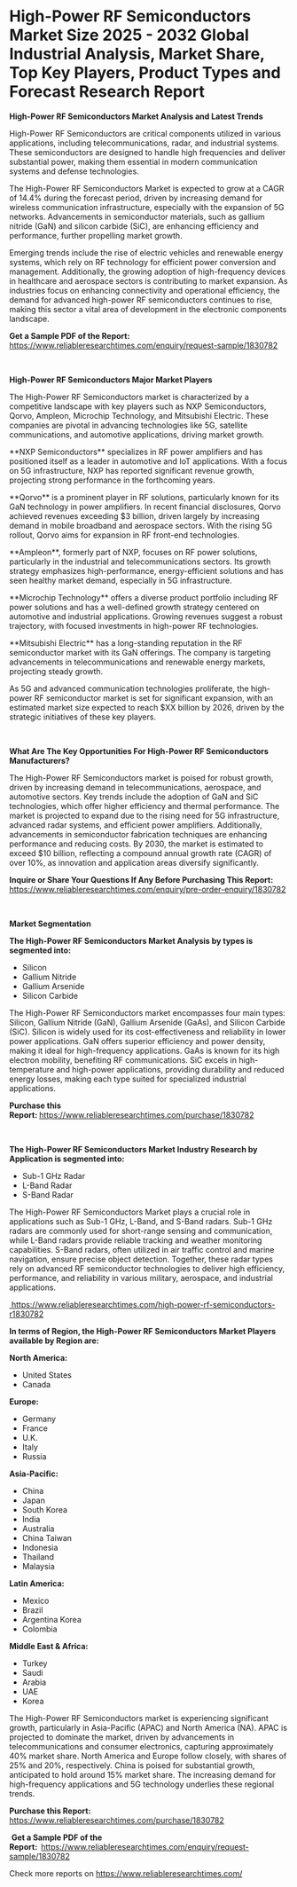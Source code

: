 <p><h1>High-Power RF Semiconductors Market Size 2025 - 2032 Global Industrial Analysis, Market Share, Top Key Players, Product Types and Forecast Research Report</h1></p><p><strong>High-Power RF Semiconductors Market Analysis and Latest Trends</strong></p>
<p><p>High-Power RF Semiconductors are critical components utilized in various applications, including telecommunications, radar, and industrial systems. These semiconductors are designed to handle high frequencies and deliver substantial power, making them essential in modern communication systems and defense technologies.</p><p>The High-Power RF Semiconductors Market is expected to grow at a CAGR of 14.4% during the forecast period, driven by increasing demand for wireless communication infrastructure, especially with the expansion of 5G networks. Advancements in semiconductor materials, such as gallium nitride (GaN) and silicon carbide (SiC), are enhancing efficiency and performance, further propelling market growth. </p><p>Emerging trends include the rise of electric vehicles and renewable energy systems, which rely on RF technology for efficient power conversion and management. Additionally, the growing adoption of high-frequency devices in healthcare and aerospace sectors is contributing to market expansion. As industries focus on enhancing connectivity and operational efficiency, the demand for advanced high-power RF semiconductors continues to rise, making this sector a vital area of development in the electronic components landscape.</p></p>
<p><strong>Get a Sample PDF of the Report:&nbsp;</strong> <a href="https://www.reliableresearchtimes.com/enquiry/request-sample/1830782?utm_campaign=3532&utm_medium=2&utm_source=Github&utm_content=ia&utm_term=06042025&utm_id=high-power-rf-semiconductors">https://www.reliableresearchtimes.com/enquiry/request-sample/1830782</a></p>
<p>&nbsp;</p>
<p><strong>High-Power RF Semiconductors Major Market Players</strong></p>
<p><p>The High-Power RF Semiconductors market is characterized by a competitive landscape with key players such as NXP Semiconductors, Qorvo, Ampleon, Microchip Technology, and Mitsubishi Electric. These companies are pivotal in advancing technologies like 5G, satellite communications, and automotive applications, driving market growth.</p><p>**NXP Semiconductors** specializes in RF power amplifiers and has positioned itself as a leader in automotive and IoT applications. With a focus on 5G infrastructure, NXP has reported significant revenue growth, projecting strong performance in the forthcoming years.</p><p>**Qorvo** is a prominent player in RF solutions, particularly known for its GaN technology in power amplifiers. In recent financial disclosures, Qorvo achieved revenues exceeding $3 billion, driven largely by increasing demand in mobile broadband and aerospace sectors. With the rising 5G rollout, Qorvo aims for expansion in RF front-end technologies.</p><p>**Ampleon**, formerly part of NXP, focuses on RF power solutions, particularly in the industrial and telecommunications sectors. Its growth strategy emphasizes high-performance, energy-efficient solutions and has seen healthy market demand, especially in 5G infrastructure.</p><p>**Microchip Technology** offers a diverse product portfolio including RF power solutions and has a well-defined growth strategy centered on automotive and industrial applications. Growing revenues suggest a robust trajectory, with focused investments in high-power RF technologies.</p><p>**Mitsubishi Electric** has a long-standing reputation in the RF semiconductor market with its GaN offerings. The company is targeting advancements in telecommunications and renewable energy markets, projecting steady growth.</p><p>As 5G and advanced communication technologies proliferate, the high-power RF semiconductor market is set for significant expansion, with an estimated market size expected to reach $XX billion by 2026, driven by the strategic initiatives of these key players.</p></p>
<p>&nbsp;</p>
<p><strong>What Are The Key Opportunities For High-Power RF Semiconductors Manufacturers?</strong></p>
<p><p>The High-Power RF Semiconductors market is poised for robust growth, driven by increasing demand in telecommunications, aerospace, and automotive sectors. Key trends include the adoption of GaN and SiC technologies, which offer higher efficiency and thermal performance. The market is projected to expand due to the rising need for 5G infrastructure, advanced radar systems, and efficient power amplifiers. Additionally, advancements in semiconductor fabrication techniques are enhancing performance and reducing costs. By 2030, the market is estimated to exceed $10 billion, reflecting a compound annual growth rate (CAGR) of over 10%, as innovation and application areas diversify significantly.</p></p>
<p><strong>Inquire or Share Your Questions If Any Before Purchasing This Report:</strong> <a href="https://www.reliableresearchtimes.com/enquiry/pre-order-enquiry/1830782?utm_campaign=3532&utm_medium=2&utm_source=Github&utm_content=ia&utm_term=06042025&utm_id=high-power-rf-semiconductors">https://www.reliableresearchtimes.com/enquiry/pre-order-enquiry/1830782</a></p>
<p>&nbsp;</p>
<p><strong>Market Segmentation</strong></p>
<p><strong>The High-Power RF Semiconductors Market Analysis by types is segmented into:</strong></p>
<p><ul><li>Silicon</li><li>Gallium Nitride</li><li>Gallium Arsenide</li><li>Silicon Carbide</li></ul></p>
<p><p>The High-Power RF Semiconductors market encompasses four main types: Silicon, Gallium Nitride (GaN), Gallium Arsenide (GaAs), and Silicon Carbide (SiC). Silicon is widely used for its cost-effectiveness and reliability in lower power applications. GaN offers superior efficiency and power density, making it ideal for high-frequency applications. GaAs is known for its high electron mobility, benefiting RF communications. SiC excels in high-temperature and high-power applications, providing durability and reduced energy losses, making each type suited for specialized industrial applications.</p></p>
<p><strong>Purchase this Report:&nbsp;</strong><a href="https://www.reliableresearchtimes.com/purchase/1830782?utm_campaign=3532&utm_medium=2&utm_source=Github&utm_content=ia&utm_term=06042025&utm_id=high-power-rf-semiconductors">https://www.reliableresearchtimes.com/purchase/1830782</a></p>
<p>&nbsp;</p>
<p><strong>The High-Power RF Semiconductors Market Industry Research by Application is segmented into:</strong></p>
<p><ul><li>Sub-1 GHz Radar</li><li>L-Band Radar</li><li>S-Band Radar</li></ul></p>
<p><p>The High-Power RF Semiconductors Market plays a crucial role in applications such as Sub-1 GHz, L-Band, and S-Band radars. Sub-1 GHz radars are commonly used for short-range sensing and communication, while L-Band radars provide reliable tracking and weather monitoring capabilities. S-Band radars, often utilized in air traffic control and marine navigation, ensure precise object detection. Together, these radar types rely on advanced RF semiconductor technologies to deliver high efficiency, performance, and reliability in various military, aerospace, and industrial applications.</p></p>
<p><a href="https://www.reliableresearchtimes.com/high-power-rf-semiconductors-r1830782?utm_campaign=3532&utm_medium=2&utm_source=Github&utm_content=ia&utm_term=06042025&utm_id=high-power-rf-semiconductors">&nbsp;https://www.reliableresearchtimes.com/high-power-rf-semiconductors-r1830782</a></p>
<p><strong>In terms of Region, the High-Power RF Semiconductors Market Players available by Region are:</strong></p>
<p>
    <p> <strong> North America: </strong>
        <ul>
            <li>United States</li>
            <li>Canada</li>
        </ul>
        </p> 
    <p> <strong> Europe: </strong>
        <ul>
            <li>Germany</li>
            <li>France</li>
            <li>U.K.</li>
            <li>Italy</li>
            <li>Russia</li>
        </ul>
        </p> 
    <p> <strong> Asia-Pacific: </strong>
        <ul>
            <li>China</li>
            <li>Japan</li>
            <li>South Korea</li>
            <li>India</li>
            <li>Australia</li>
            <li>China Taiwan</li>
            <li>Indonesia</li>
            <li>Thailand</li>
            <li>Malaysia</li>
        </ul>
        </p> 
    <p> <strong> Latin America: </strong>
        <ul>
            <li>Mexico</li>
            <li>Brazil</li>
            <li>Argentina Korea</li>
            <li>Colombia</li>
        </ul>
        </p> 
    <p> <strong> Middle East & Africa: </strong>
        <ul>
            <li>Turkey</li>
            <li>Saudi</li>
            <li>Arabia</li>
            <li>UAE</li>
            <li>Korea</li>
        </ul>
    </p>
    </p>
<p><p>The High-Power RF Semiconductors market is experiencing significant growth, particularly in Asia-Pacific (APAC) and North America (NA). APAC is projected to dominate the market, driven by advancements in telecommunications and consumer electronics, capturing approximately 40% market share. North America and Europe follow closely, with shares of 25% and 20%, respectively. China is poised for substantial growth, anticipated to hold around 15% market share. The increasing demand for high-frequency applications and 5G technology underlies these regional trends.</p></p>
<p><strong>Purchase this Report: </strong><a href="https://www.reliableresearchtimes.com/purchase/1830782?utm_campaign=3532&utm_medium=2&utm_source=Github&utm_content=ia&utm_term=06042025&utm_id=high-power-rf-semiconductors">https://www.reliableresearchtimes.com/purchase/1830782</a></p>
<p>&nbsp;<strong>Get a Sample PDF of the Report:&nbsp;&nbsp;</strong><a href="https://www.reliableresearchtimes.com/enquiry/request-sample/1830782?utm_campaign=3532&utm_medium=2&utm_source=Github&utm_content=ia&utm_term=06042025&utm_id=high-power-rf-semiconductors">https://www.reliableresearchtimes.com/enquiry/request-sample/1830782</a></p>
<p><strong></strong></p>
<p>Check more reports on <a href="https://www.reliableresearchtimes.com/?utm_campaign=3532&utm_medium=2&utm_source=Github&utm_content=ia&utm_term=06042025&utm_id=high-power-rf-semiconductors">https://www.reliableresearchtimes.com/</a></p>